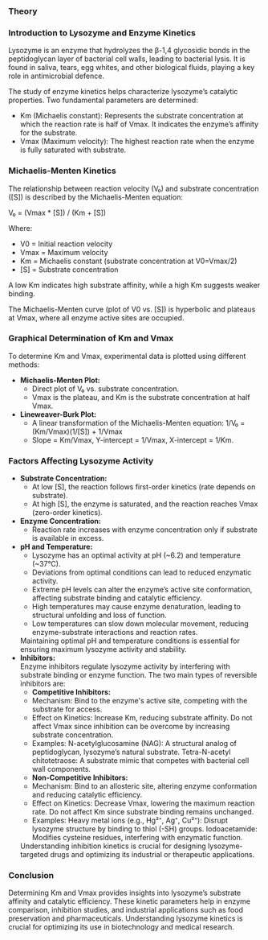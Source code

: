 ### Theory

<h3>Introduction to Lysozyme and Enzyme Kinetics</h3>

<p>Lysozyme is an enzyme that hydrolyzes the β-1,4 glycosidic bonds in the peptidoglycan layer of bacterial cell walls, leading to bacterial lysis. It is found in saliva, tears, egg whites, and other biological fluids, playing a key role in antimicrobial defence.</p>

<p>The study of enzyme kinetics helps characterize lysozyme’s catalytic properties. Two fundamental parameters are determined:</p>
<ul>
    <li>Km (Michaelis constant): Represents the substrate concentration at which the reaction rate is half of Vmax. It indicates the enzyme’s affinity for the substrate.</li>
    <li>Vmax (Maximum velocity): The highest reaction rate when the enzyme is fully saturated with substrate.</li>
</ul>

    
<h3>Michaelis-Menten Kinetics</h3>
<p>The relationship between reaction velocity (<span class="equation">V₀</span>) and substrate concentration (<span class="equation">[S]</span>) is described by the Michaelis-Menten equation:</p>
<p class="equation">V₀ = (Vmax * [S]) / (Km + [S])</p>
<p>Where:</p>
<ul>
    <li>V0 = Initial reaction velocity</li>
    <li>Vmax = Maximum velocity</li>
    <li>Km = Michaelis constant (substrate concentration at V0=Vmax/2)</li>
    <li>[S] = Substrate concentration</li>
</ul>

<p>A low Km indicates high substrate affinity, while a high Km suggests weaker binding.</p>
<p> The Michaelis-Menten curve (plot of V0 vs. [S]) is hyperbolic and plateaus at Vmax, where all enzyme active sites are occupied.</p>
<h3>Graphical Determination of Km and Vmax</h3>
<p>To determine Km and Vmax, experimental data is plotted using different methods:</p>
<ul>
    <li><strong>Michaelis-Menten Plot:</strong> 
        <ul>
            <li>Direct plot of <span class="equation">V₀</span> vs. substrate concentration.</li>
            <li>Vmax is the plateau, and Km is the substrate concentration at half Vmax.</li>
        </ul>
    </li>
    <li><strong>Lineweaver-Burk Plot:</strong> 
        <ul>
            <li>A linear transformation of the Michaelis-Menten equation: <span class="equation">1/V₀ = (Km/Vmax)(1/[S]) + 1/Vmax</span></li>
            <li>Slope = <span class="equation">Km/Vmax</span>, Y-intercept = <span class="equation">1/Vmax</span>, X-intercept = <span class="equation">1/Km.</span></li>
        </ul>
    </li>
</ul>
    
<h3>Factors Affecting Lysozyme Activity</h3>
<ul>
  <li><strong>Substrate Concentration:</strong>
       <ul>
          <li>At low [S], the reaction follows first-order kinetics (rate depends on substrate).</li>
          <li>At high [S], the enzyme is saturated, and the reaction reaches Vmax (zero-order kinetics).</li>
      </ul>

  </li>
  <li><strong>Enzyme Concentration:</strong>
   <ul>
          <li>Reaction rate increases with enzyme concentration only if substrate is available in excess.</li>
      </ul>
  </li>
  <li><strong>pH and Temperature:</strong> 
   <ul>
          <li>Lysozyme has an optimal activity at pH (~6.2) and temperature (~37°C). </li>
          <li>Deviations from optimal conditions can lead to reduced enzymatic activity.</li>
          <li>Extreme pH levels can alter the enzyme’s active site conformation, affecting substrate binding and catalytic efficiency.</li>
          <li>High temperatures may cause enzyme denaturation, leading to structural unfolding and loss of function.</li>
          <li>Low temperatures can slow down molecular movement, reducing enzyme-substrate interactions and reaction rates.</li>
  </ul>
  Maintaining optimal pH and temperature conditions is essential for ensuring maximum lysozyme activity and stability.</li>
  <li><strong>Inhibitors:</strong><br>
      Enzyme inhibitors regulate lysozyme activity by interfering with substrate binding or enzyme function. The two main types of reversible inhibitors are:
      <ul>
          <li><strong>Competitive Inhibitors:</strong></li>
          <li>Mechanism: Bind to the enzyme's active site, competing with the substrate for access.</li>
          <li>Effect on Kinetics: Increase Km, reducing substrate affinity. Do not affect Vmax since inhibition can be overcome by increasing substrate concentration.</li>
          <li>Examples: N-acetylglucosamine (NAG): A structural analog of peptidoglycan, lysozyme’s natural substrate. Tetra-N-acetyl chitotetraose: A substrate mimic that competes with bacterial cell wall components.</li>
          <li><strong>Non-Competitive Inhibitors:</strong></li>
          <li>Mechanism: Bind to an allosteric site, altering enzyme conformation and reducing catalytic efficiency.</li>
          <li>Effect on Kinetics: Decrease Vmax, lowering the maximum reaction rate. Do not affect Km since substrate binding remains unchanged.</li>
          <li>Examples: Heavy metal ions (e.g., Hg²⁺, Ag⁺, Cu²⁺): Disrupt lysozyme structure by binding to thiol (-SH) groups. Iodoacetamide: Modifies cysteine residues, interfering with enzymatic function.</li>
      </ul>
      Understanding inhibition kinetics is crucial for designing lysozyme-targeted drugs and optimizing its industrial or therapeutic applications.
  </li>
</ul>
<h3>Conclusion</h3>
<p>Determining Km and Vmax provides insights into lysozyme’s substrate affinity and catalytic efficiency. These kinetic parameters help in enzyme comparison, inhibition studies, and industrial applications such as food preservation and pharmaceuticals. Understanding lysozyme kinetics is crucial for optimizing its use in biotechnology and medical research.</p>
